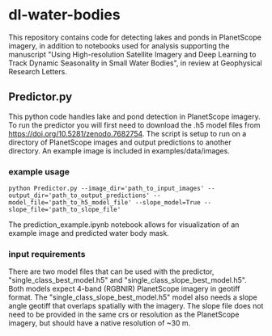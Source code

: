 # dl-water-bodies
This repository contains code for detecting lakes and ponds in PlanetScope imagery, in addition to notebooks used for analysis supporting the manuscript "Using High-resolution Satellite Imagery and Deep Learning to Track Dynamic Seasonality in Small Water Bodies", in review at Geophysical Research Letters.

## Predictor.py
This python code handles lake and pond detection in PlanetScope imagery. To run the predictor you will first need to download the .h5 model files from https://doi.org/10.5281/zenodo.7682754. The script is setup to run on a directory of PlanetScope images and output predictions to another directory. An example image is included in examples/data/images.

### example usage
```python Predictor.py --image_dir='path_to_input_images' --output_dir='path_to_output_predictions' --model_file='path_to_h5_model_file' --slope_model=True --slope_file='path_to_slope_file'```

The prediction_example.ipynb notebook allows for visualization of an example image and predicted water body mask.

### input requirements
There are two model files that can be used with the predictor, "single_class_best_model.h5" and "single_class_slope_best_model.h5". Both models expect 4-band (RGBNIR) PlanetScope imagery in geotiff format. The "single_class_slope_best_model.h5" model also needs a slope angle geotiff that overlaps spatially with the imagery. The slope file does not need to be provided in the same crs or resolution as the PlanetScope imagery, but should have a native resolution of ~30 m.
